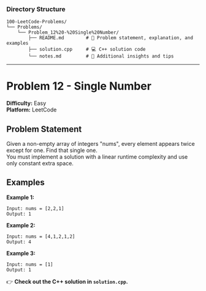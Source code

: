 ### **Directory Structure**

```
100-LeetCode-Problems/
└── Problems/
    └── Problem_12%20-%20Single%20Number/
        ├── README.md        # 📄 Problem statement, explanation, and examples
        ├── solution.cpp     # 💻 C++ solution code
        └── notes.md         # 📝 Additional insights and tips
```

---

# Problem 12 - Single Number

**Difficulty:** Easy  
**Platform:** LeetCode

## Problem Statement

Given a non-empty array of integers "nums", every element appears twice except for one. Find that single one.  
You must implement a solution with a linear runtime complexity and use only constant extra space.

## Examples

**Example 1:**  
```
Input: nums = [2,2,1]
Output: 1
```

**Example 2:**  
```
Input: nums = [4,1,2,1,2]
Output: 4
```

**Example 3:**  
```
Input: nums = [1]
Output: 1
```

👉 **Check out the C++ solution in `solution.cpp`.**
```

